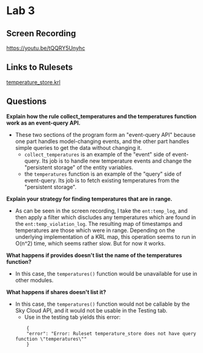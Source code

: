 
# Lab 3

## Screen Recording
https://youtu.be/tQQRY5Unyhc

## Links to Rulesets
[temperature_store.krl](https://raw.githubusercontent.com/garrettguycharles/cs462/master/lab3/temperature_store.krl)


## Questions

**Explain how the rule collect_temperatures and the temperatures function work as an event-query API.**
* These two sections of the program form an "event-query API" because one part handles model-changing events, and the other part handles simple queries to get the data without changing it.
    * `collect_temperatures` is an example of the "event" side of event-query.  Its job is to handle new temperature events and change the "persistent storage" of the entity variables.
    * the `temperatures` function is an example of the "query" side of event-query.  Its job is to fetch existing temperatures from the "persistent storage".

**Explain your strategy for finding temperatures that are in range.**
* As can be seen in the screen recording, I take the `ent:temp_log`, and then apply a filter which discludes any temperatures which are found in the `ent:temp_violation_log`.  The resulting map of timestamps and temperatures are those which were in range.  Depending on the underlying implementation of a KRL map, this operation seems to run in O(n^2) time, which seems rather slow. But for now it works.

**What happens if provides doesn't list the name of the temperatures function?**
* In this case, the `temperatures()` function would be unavailable for use in other modules.

**What happens if shares doesn't list it?**
* In this case, the `temperatures()` function would not be callable by the Sky Cloud API, and it would not be usable in the Testing tab.
    * Use in the testing tab yields this error: 
    ```
        {
        "error": "Error: Ruleset temperature_store does not have query function \"temperatures\""
        }
    ```